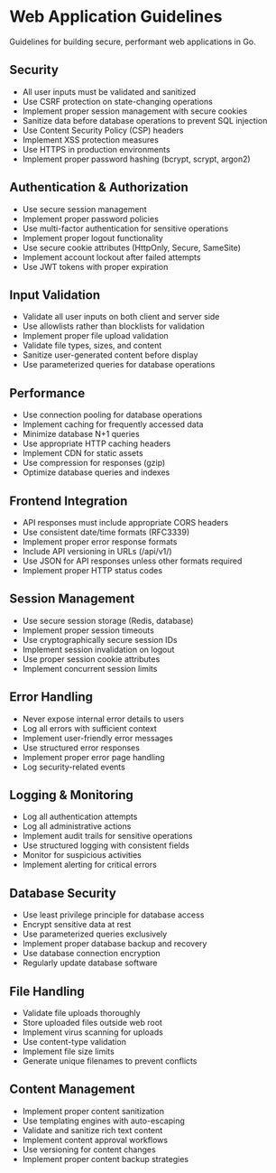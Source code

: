 # Web Application Guidelines

Guidelines for building secure, performant web applications in Go.

## Security
- All user inputs must be validated and sanitized
- Use CSRF protection on state-changing operations
- Implement proper session management with secure cookies
- Sanitize data before database operations to prevent SQL injection
- Use Content Security Policy (CSP) headers
- Implement XSS protection measures
- Use HTTPS in production environments
- Implement proper password hashing (bcrypt, scrypt, argon2)

## Authentication & Authorization
- Use secure session management
- Implement proper password policies
- Use multi-factor authentication for sensitive operations
- Implement proper logout functionality
- Use secure cookie attributes (HttpOnly, Secure, SameSite)
- Implement account lockout after failed attempts
- Use JWT tokens with proper expiration

## Input Validation
- Validate all user inputs on both client and server side
- Use allowlists rather than blocklists for validation
- Implement proper file upload validation
- Validate file types, sizes, and content
- Sanitize user-generated content before display
- Use parameterized queries for database operations

## Performance
- Use connection pooling for database operations
- Implement caching for frequently accessed data
- Minimize database N+1 queries
- Use appropriate HTTP caching headers
- Implement CDN for static assets
- Use compression for responses (gzip)
- Optimize database queries and indexes

## Frontend Integration
- API responses must include appropriate CORS headers
- Use consistent date/time formats (RFC3339)
- Implement proper error response formats
- Include API versioning in URLs (/api/v1/)
- Use JSON for API responses unless other formats required
- Implement proper HTTP status codes

## Session Management
- Use secure session storage (Redis, database)
- Implement proper session timeouts
- Use cryptographically secure session IDs
- Implement session invalidation on logout
- Use proper session cookie attributes
- Implement concurrent session limits

## Error Handling
- Never expose internal error details to users
- Log all errors with sufficient context
- Implement user-friendly error messages
- Use structured error responses
- Implement proper error page handling
- Log security-related events

## Logging & Monitoring
- Log all authentication attempts
- Log all administrative actions
- Implement audit trails for sensitive operations
- Use structured logging with consistent fields
- Monitor for suspicious activities
- Implement alerting for critical errors

## Database Security
- Use least privilege principle for database access
- Encrypt sensitive data at rest
- Use parameterized queries exclusively
- Implement proper database backup and recovery
- Use database connection encryption
- Regularly update database software

## File Handling
- Validate file uploads thoroughly
- Store uploaded files outside web root
- Implement virus scanning for uploads
- Use content-type validation
- Implement file size limits
- Generate unique filenames to prevent conflicts

## Content Management
- Implement proper content sanitization
- Use templating engines with auto-escaping
- Validate and sanitize rich text content
- Implement content approval workflows
- Use versioning for content changes
- Implement proper content backup strategies